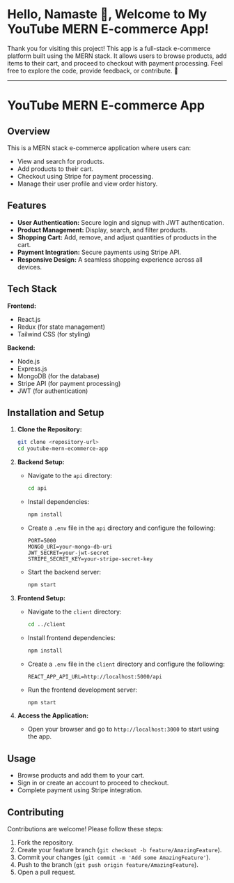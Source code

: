 # Hello, Namaste 🙏, Welcome to My YouTube MERN E-commerce App!

Thank you for visiting this project! This app is a full-stack e-commerce platform built using the MERN stack. It allows users to browse products, add items to their cart, and proceed to checkout with payment processing. Feel free to explore the code, provide feedback, or contribute. 🚀

---

# YouTube MERN E-commerce App

## Overview

This is a MERN stack e-commerce application where users can:
- View and search for products.
- Add products to their cart.
- Checkout using Stripe for payment processing.
- Manage their user profile and view order history.

## Features

- **User Authentication:** Secure login and signup with JWT authentication.
- **Product Management:** Display, search, and filter products.
- **Shopping Cart:** Add, remove, and adjust quantities of products in the cart.
- **Payment Integration:** Secure payments using Stripe API.
- **Responsive Design:** A seamless shopping experience across all devices.

## Tech Stack

**Frontend:**
- React.js
- Redux (for state management)
- Tailwind CSS (for styling)

**Backend:**
- Node.js
- Express.js
- MongoDB (for the database)
- Stripe API (for payment processing)
- JWT (for authentication)

## Installation and Setup

1. **Clone the Repository:**
    ```bash
    git clone <repository-url>
    cd youtube-mern-ecommerce-app
    ```

2. **Backend Setup:**
    - Navigate to the `api` directory:
      ```bash
      cd api
      ```
    - Install dependencies:
      ```bash
      npm install
      ```
    - Create a `.env` file in the `api` directory and configure the following:
      ```env
      PORT=5000
      MONGO_URI=your-mongo-db-uri
      JWT_SECRET=your-jwt-secret
      STRIPE_SECRET_KEY=your-stripe-secret-key
      ```
    - Start the backend server:
      ```bash
      npm start
      ```

3. **Frontend Setup:**
    - Navigate to the `client` directory:
      ```bash
      cd ../client
      ```
    - Install frontend dependencies:
      ```bash
      npm install
      ```
    - Create a `.env` file in the `client` directory and configure the following:
      ```env
      REACT_APP_API_URL=http://localhost:5000/api
      ```
    - Run the frontend development server:
      ```bash
      npm start
      ```

4. **Access the Application:**
    - Open your browser and go to `http://localhost:3000` to start using the app.

## Usage

- Browse products and add them to your cart.
- Sign in or create an account to proceed to checkout.
- Complete payment using Stripe integration.

## Contributing

Contributions are welcome! Please follow these steps:

1. Fork the repository.
2. Create your feature branch (`git checkout -b feature/AmazingFeature`).
3. Commit your changes (`git commit -m 'Add some AmazingFeature'`).
4. Push to the branch (`git push origin feature/AmazingFeature`).
5. Open a pull request.
